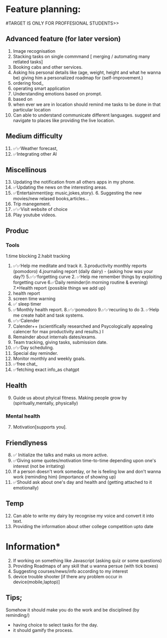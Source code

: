 <!-- Feature planning -->
# Feature planning:


#TARGET IS ONLY FOR PROFFESIONAL STUDENTS>>


## Advanced feature (for later version)

1. Image recognisation
4. Stacking tasks on single commmand [ merging / automating many retlated tasks]
7. Booking cabs and other services.
10. Asking his personal details like (age, weight, height and what he wanna be) giving him a personalized roadmap for (self-improvement.)
5. ordering food_
9. operating smart application
10. Understanding emotions based on prompt.
11. based on 
12. when ever we are in location  should remind me tasks to be done in that particular location
10. Can able to understand communicate  different languages.
 suggest and navigate to places like providing the live location.





## Medium difficulty

11. ✅✅Weather forecast,
4. ✅Integrating other Al





## Miscellinous

13. Updating the notification from all others apps in my phone.
14. ✅Updating the news on the interesting areas.
4.  ✅Entertainment(eg: music,jokes,story).
    6.  Suggesting the new movies/new relased books,articles...
5.  Trip manegement.
1. ✅✅Visit website of choice
  2. Play youtube videos.


## Produc

### Tools
1.time blocking
2.habit tracking
1. ✅✅Help me meditate and track it.
3.productivity monthly reports (pomodoro)
4.journaling report (daily dairy) - {asking how was your day?}
5.✅✅forgetting curve
    2. ✅Help me remember things by exploiting forgetting curve
6.✅Daily reminder(in morning routine & evening)
7.*Health report {possible things we add up}
10. health report
  7. screen time warning
  3. ✅ sleep timer
8. ✅Monthly health report.
8.✅✅pomodoro
9.✅✅recuriing to do
    3. ✅Help me create habit and task systems.
10. ✅✅Calender
  5. Calender++ (scientifically researched and Psycologically appealing calencer for max productivity and results.) I
  1. Remainder about internals dates/exams.
  7. Team tracking, giving tasks, submission date.
  4. ✅✅Day scheduling.
  8. Special day reminder.
6. Monitor monthly and weekly goals.
4. ✅free chat_
6. ✅fetching exact info_as chatgpt


## Health
9.  Guide us about phyical fitness.
Making people grow by (spiritually,mentally, physically)


### Mental health
7.  Motivation[supports you].




## Friendlyness

8. ✅ Initialize the talks and maks us more active.
1. ✅Giving some quotes/motivation time-to-time depending upon one's interest (not be irritating)
  9.  If a person doesn't work someday, or he is feeling low and don't wanna work (reminding him) (importance of showing up)
3. ✅Should ask about one's day and health and (getting attached to it emotionally) 




## Temp
12. Can able to write my dairy by recognise my voice and convert it into text. 
15. Providing the information about other college competition upto date



# Information*

2. If working on something like Javascript (asking quiz or some questions)
8. Providing Roadmaps of any skill that u wanna persue (with tick boxes)
8. Suggesting courses/news/info according to my interest
11. device trouble shooter [if there any problem occur in device(mobile,laptop)]


## Tips;

Somehow it should make you do the work and be disciplined (by reminding/)
* having choice to select tasks for the day.
* it should gamify the process.